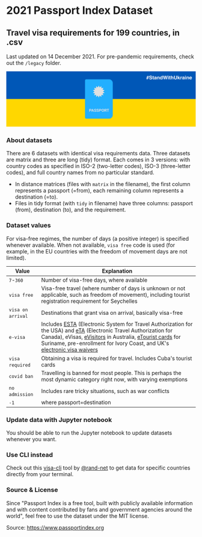 # 2021 Passport Index Dataset
## Travel visa requirements for 199 countries, in .csv
Last updated on 14 December 2021. For pre-pandemic requirements, check out the `/legacy` folder.

![Passport](passport.png)

### About datasets

There are 6 datasets with identical visa requirements data. Three datasets are matrix and three are long (tidy) format. Each comes in 3 versions: with country codes as specified in ISO-2 (two-letter codes), ISO-3 (three-letter codes), and full country names from no particular standard.

* In distance matrices (files with `matrix` in the filename), the first column represents a passport (=from), each remaining column represents a destination (=to).
* Files in tidy format (with `tidy` in filename) have three columns: passport (from), destination (to), and the requirement.

### Dataset values

For visa-free regimes, the number of days (a positive integer) is specified whenever available. When not available, `visa free` code is used (for example, in the EU countries with the freedom of movement days are not limited).

| Value | Explanation |
|---|---|
|`7`-`360`| Number of visa-free days, where available |
|`visa free`| Visa-free travel (where number of days is unknown or not applicable, such as freedom of movement), including tourist registration requirement for Seychelles|
|`visa on arrival`| Destinations that grant visa on arrival, basically visa-free |
|`e-visa`| Includes  [ESTA](https://esta.cbp.dhs.gov/) (Electronic System for Travel Authorization for the USA) and [eTA](https://www.canada.ca/en/immigration-refugees-citizenship/services/visit-canada/eta.html) (Electronic Travel Authorization for Canada), eVisas, [eVisitors](https://immi.homeaffairs.gov.au/visas/getting-a-visa/visa-listing/evisitor-651) in Australia, [eTourist cards](https://www.surinametourism.sr/tourist-card/) for Suriname, pre-enrollment for Ivory Coast, and UK's [electronic visa waivers](https://www.gov.uk/get-electronic-visa-waiver) |
|`visa required`| Obtaining a visa is required for travel. Includes Cuba's tourist cards |
|`covid ban`| Travelling is banned for most people. This is perhaps the most dynamic category right now, with varying exemptions|
|`no admission`| Includes rare tricky situations, such as war conflicts |
|`-1`| where passport=destination|

### Update data with Jupyter notebook
You should be able to run the Jupyter notebook to update datasets whenever you want.

### Use CLI instead
Check out this [visa-cli](https://github.com/rand-net/visa-cli) tool by [@rand-net](https://github.com/rand-net) to get data for specific countries directly from your terminal.

### Source & License
Since "Passport Index is a free tool, built with publicly available information and with content contributed by fans and government agencies around the world", feel free to use the dataset under the MIT license.

Source: https://www.passportindex.org

